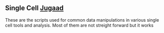 ## Single Cell [Jugaad](https://en.wikipedia.org/wiki/Jugaad)

These are the scripts used for common data manipulations in various single cell tools and analysis. Most of them are not streight forward but it works
